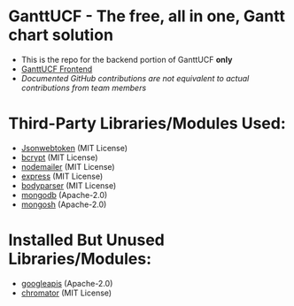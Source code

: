 
# GanttUCF - The free, all in one, Gantt chart solution
- This is the repo for the backend portion of GanttUCF **only**
- [GanttUCF Frontend](https://github.com/ClutchOttoman/Ganttify-Frontend-UCF_SD)
- *Documented GitHub contributions are not equivalent to actual contributions from team members*

# Third-Party Libraries/Modules Used:
- [Jsonwebtoken](https://github.com/auth0/node-jsonwebtoken) (MIT License)
- [bcrypt](https://github.com/kelektiv/node.bcrypt.js) (MIT License)
- [nodemailer](https://github.com/nodemailer/nodemailer) (MIT License)
- [express](https://github.com/expressjs/express) (MIT License)
- [bodyparser](https://github.com/expressjs/body-parser) (MIT License)
- [mongodb](https://github.com/mongodb/node-mongodb-native) (Apache-2.0)
- [mongosh](https://github.com/mongodb-js/mongosh) (Apache-2.0)
  
# Installed But Unused Libraries/Modules:
- [googleapis](https://github.com/googleapis/google-api-nodejs-client) (Apache-2.0)
- [chromator](https://github.com/TomasEng/Chromator) (MIT License)
